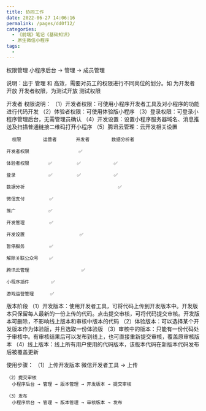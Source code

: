 ```yaml
---
title: 协同工作
date: 2022-06-27 14:06:16
permalink: /pages/dd0f12/
categories:
  - 《前端》笔记《基础知识》
  - 原生微信小程序
tags:
  - 
---
```

权限管理
  小程序后台 → 管理 → 成员管理

  说明：出于 管理 和 高效，需要对员工的权限进行不同岗位的划分。如 为开发者开放 开发者权限，为测试开放 测试权限

  开发者 权限说明：
    （1）开发者权限：可使用小程序开发者工具及对小程序的功能进行代码开发
    （2）体验者权限：可使用体验版小程序
    （3）登录权限：可登录小程序管理后台，无需管理员确认
    （4）开发设置：设置小程序服务器域名、消息推送及扫描普通链接二维码打开小程序
    （5）腾讯云管理：云开发相关设置

      权限        运营者       开发者        数据分析者

    开发者权限                  ✅

    体验者权限       ✅         ✅            ✅

    登录            ✅         ✅            ✅

    数据分析                                  ✅

    微信支付         ✅

    推广            ✅

    开发管理         ✅

    开发设置                    ✅

    暂停服务         ✅

    解除关联公众号    ✅

    腾讯云管理                   ✅

    小程序插件        ✅

    游戏运营管理      ✅

版本阶段
  （1）开发版本：使用开发者工具，可将代码上传到开发版本中。开发版本只保留每人最新的一份上传的代码。点击提交审核，可将代码提交审核。开发版本可删除，不影响线上版本和审核中版本的代码
  （2）体验版本：可以选择某个开发版本作为体验版，并且选取一份体验版
  （3）审核中的版本：只能有一份代码处于审核中。有审核结果后可以发布到线上，也可直接重新提交审核，覆盖原审核版本
  （4）线上版本：线上所有用户使用的代码版本，该版本代码在新版本代码发布后被覆盖更新

  使用步骤：
    （1）上传开发版本
      微信开发者工具 → 上传

    （2）提交审核
      小程序后台 → 管理 → 版本管理 → 开发版本 → 提交审核

    （3）发布
      小程序后台 → 管理 → 版本管理 → 审核版本 → 发布